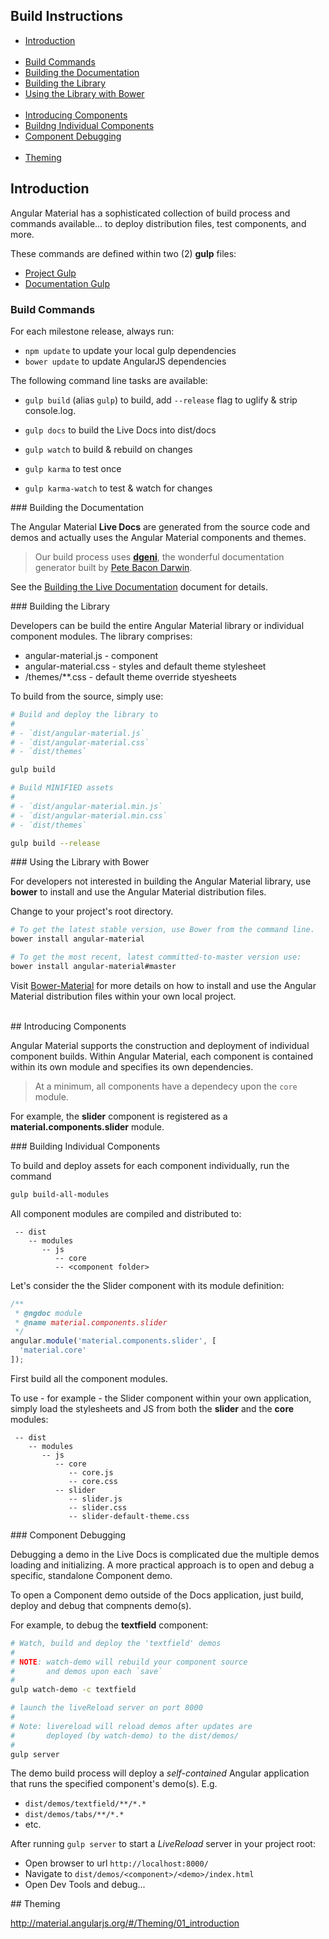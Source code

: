 ## Build Instructions

* [Introduction](#intro)<br/><br/>
* [Build Commands](#commands)
* [Building the Documentation](#livedocs)
* [Building the Library](#builds)
* [Using the Library with Bower](#bower)<br/><br/>
* [Introducing Components](#comp)
* [Buildng Individual Components](#comp_builds)
* [Component Debugging](#comp_debug)<br/><br/>
* [Theming](#themes)


## <a name="intro"></a> Introduction

Angular Material has a sophisticated collection of build process and commands available... to deploy distribution files, test components, and more.

These commands are defined within two (2) **gulp** files:

* [Project Gulp](../../gulpfile.js)
* [Documentation Gulp](../gulpfile.js)


### <a name="commands"></a> Build Commands

For each milestone release, always run:

- `npm update` to update your local gulp dependencies
- `bower update` to update AngularJS dependencies

The following command line tasks are available:

- `gulp build` (alias `gulp`) to build, add `--release` flag to uglify & strip console.log.
- `gulp docs` to build the Live Docs into dist/docs
- `gulp watch` to build & rebuild on changes


- `gulp karma` to test once
- `gulp karma-watch` to test & watch for changes

###<a name="livedocs"></a>  Building the Documentation

The Angular Material **Live Docs** are generated from the source code and demos and actually uses the Angular Material components and themes.

> Our build process uses **[dgeni](http://github.com/angular/dgeni)**, the wonderful documentation generator built by [Pete Bacon Darwin](https://github.com/petebacondarwin).

See the [Building the Live Documentation](../README.md#docs) document for details.

###<a name="builds"></a>  Building the Library

Developers can be build the entire Angular Material library or individual component modules. The library comprises:

* angular-material.js - component
* angular-material.css - styles and default theme stylesheet
* /themes/**.css  - default theme override styesheets

To build from the source, simply use:

```bash
# Build and deploy the library to
#
# - `dist/angular-material.js`
# - `dist/angular-material.css`
# - `dist/themes`

gulp build

# Build MINIFIED assets
#
# - `dist/angular-material.min.js`
# - `dist/angular-material.min.css`
# - `dist/themes`

gulp build --release
```

###<a name="bower"></a>  Using the Library with Bower

For developers not interested in building the Angular Material library, use **bower** to install and use the Angular Material distribution files.

Change to your project's root directory.

```bash
# To get the latest stable version, use Bower from the command line.
bower install angular-material

# To get the most recent, latest committed-to-master version use:
bower install angular-material#master
```

Visit [Bower-Material](https://github.com/angular/bower-material/blob/master/README.md) for more details on how to install and use the Angular Material distribution files within your own local project.

<br/>
##<a name="comp"></a> Introducing Components

Angular Material supports the construction and deployment of individual component builds. Within Angular Material, each component is contained within its own module and specifies its own dependencies.

> At a minimum, all components have a dependecy upon the `core` module.

For example, the **slider** component is registered as a **material.components.slider** module.

###<a name="comp_builds"></a> Building Individual Components

To build and deploy assets for each component individually, run the command

```bash
gulp build-all-modules
```

All component modules are compiled and distributed to:

```text
 -- dist
    -- modules
       -- js
          -- core
          -- <component folder>
```

Let's consider the the Slider component with its module definition:


```js
/**
 * @ngdoc module
 * @name material.components.slider
 */
angular.module('material.components.slider', [
  'material.core'
]);
```

First build all the component modules.

To use - for example - the Slider component within your own application, simply load the stylesheets and JS from both the **slider** and the **core** modules:


```text
 -- dist
    -- modules
       -- js
          -- core
             -- core.js
             -- core.css
          -- slider
             -- slider.js
             -- slider.css
             -- slider-default-theme.css
```

###<a name="comp_debug"></a> Component Debugging

Debugging a demo in the Live Docs is complicated due the multiple demos loading and initializing. A more practical approach is to open and debug a specific, standalone Component demo.

To open a Component demo outside of the Docs application, just build, deploy and debug that compnents demo(s).

For example, to debug the **textfield** component:

```bash
# Watch, build and deploy the 'textfield' demos
#
# NOTE: watch-demo will rebuild your component source
#       and demos upon each `save`
#
gulp watch-demo -c textfield

# launch the liveReload server on port 8000
#
# Note: livereload will reload demos after updates are
#       deployed (by watch-demo) to the dist/demos/
#
gulp server
```

The demo build process will deploy a *self-contained* Angular application that runs the specified component's demo(s). E.g.

* `dist/demos/textfield/**/*.*`
* `dist/demos/tabs/**/*.*`
*  etc.

After running `gulp server` to start a *LiveReload* server in your project root:

* Open browser to url `http://localhost:8000/`
* Navigate to `dist/demos/<component>/<demo>/index.html`
* Open Dev Tools and debug...


##<a name="themes"></a> Theming

http://material.angularjs.org/#/Theming/01_introduction

